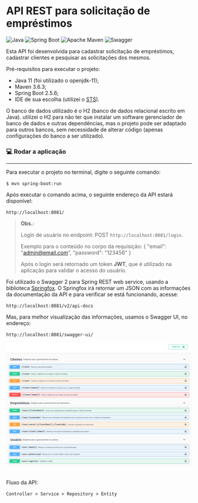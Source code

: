 # API REST para solicitação de empréstimos


![Java](https://img.shields.io/badge/-Java-333333?style=flat&logo=java)
![Spring Boot](https://img.shields.io/badge/-Spring_Boot-333333?style=flat&logo=spring)
![Apache Maven](https://img.shields.io/badge/-Apache_Maven-333333?style=flat&logo=apache-maven&logoColor=C71A36)
![Swagger](https://img.shields.io/badge/-Swagger-333333?style=flat&logo=swagger)


Esta API foi desenvolvida para cadastrar solicitação de empréstimos, cadastrar clientes e pesquisar as solicitações dos mesmos.

Pré-requisitos para executar o projeto:
- Java 11 (foi utilizado o openjdk-11);
- Maven 3.6.3;
- Spring Boot 2.5.6;
- IDE de sua escolha (utilizei o [STS](https://spring.io/tools)).

O banco de dados utilizado é o H2 (banco de dados relacional escrito em Java). utilizei o H2 para não ter que instalar um software gerenciador de banco de dados e outras dependências, mas o projeto pode ser adaptado para outros bancos, sem necessidade de alterar código (apenas configurações do banco a ser utilizado).

### :computer: Rodar a aplicação
---

Para executar o projeto no terminal, digite o seguinte comando:

```shell script
$ mvn spring-boot:run
```

Após executar o comando acima, o seguinte endereço da API estará disponível:

```
http://localhost:8081/
```

> **Obs.**:
> 
> Login de usuário no endpoint: POST `http://localhost:8081/login`.
> 
> Exemplo para o conteúdo no corpo da requisição: { "email": "admin@email.com", "password": "123456" }
> 
> Após o login será retornado um token **JWT**, que é utilizado na aplicação para validar o acesso do usuário.
>

Foi utilizado o Swagger 2 para Spring REST web service, usando a biblioteca [Springfox](https://github.com/springfox/springfox).
O Springfox irá retornar um JSON com as informações da documentação da API e para verificar se está funcionando, acesse: 

```
http://localhost:8081/v2/api-docs
```

Mas, para melhor visualização das informações, usamos o Swagger UI, no endereço:

```
http://localhost:8081/swagger-ui/
```

<kbd>
  <img src="images/swagger-ui-endpoints.png"/>
</kbd>

<br>
<br>

Fluxo da API:
```
Controller > Service > Repository > Entity
```
